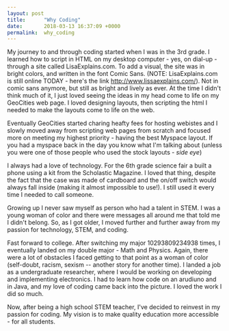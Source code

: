 ```yaml
---
layout: post
title:      "Why Coding"
date:       2018-03-13 16:37:09 +0000
permalink:  why_coding
---
```



My journey to and through coding started when I was in the 3rd grade. I learned how to script in HTML on my desktop computer - yes, on dial-up - through a site called LisaExplains.com. To add a visual, the site was in bright colors, and written in the font Comic Sans. (NOTE: LisaExplains.com is still online TODAY - here's the link http://www.lissaexplains.com/). Not in comic sans anymore, but still as bright and lively as ever.  At the time I didn't think much of it, I just loved seeing the ideas in my head come to life on my GeoCities web page. I loved designing layouts, then scripting the html I needed to make the layouts come to life on the web. 

Eventually GeoCities started charing heafty fees for hosting webistes and I slowly moved away from scripting web pages from scratch and focused more on meeting my highest priority - having the best Myspace layout. If you had a myspace back in the day you know what I'm talking about (unless you were one of those people who used the stock layouts - *side eye*)

I always had a love of technology. For the 6th grade science fair a built a phone using a kit from the Scholastic Magazine. I loved that thing, despite the fact that the case was made of cardboard and the on/off switch would always fall inside (making it almost impossible to use!). I still used it every time I needed to call someone. 

Growing up I never saw myself as person who had a talent in STEM. I was a young woman of color and there were messages all around me that told me I didn't belong. So, as I got older, I moved further and further away from my passion for technology, STEM, and coding. 


Fast forward to college. After switching my major 10293809234938 times,  I eventually landed on my double major - Math and Physics. Again, there were a lot of obstacles I faced getting to that point as a woman of color (self-doubt, racism, sexism -- another story for another time). I landed a job as a undergraduate researcher, where I would be working on developing and implementing electronics. I had to learn how code on an arudiuno and in Java, and my love of coding came back into the picture. I loved the work I did so much. 

Now, after being a high school STEM teacher, I've decided to reinvest in my passion for coding. My vision is to make quality education more accessible - for all students. 
